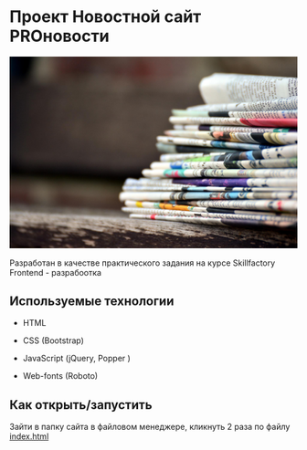 # Проект Новостной сайт PROновости
![logo](./image/news2.jpg)

Разработан в качестве практического задания на курсе Skillfactory Frontend - разрабоотка
## Используемые технологии

* HTML

* CSS (Bootstrap)

* JavaScript (jQuery, Popper )

* Web-fonts (Roboto)

## Как открыть/запустить

Зайти в папку сайта в файловом менеджере, кликнуть 2 раза по файлу [index.html](/index.html)